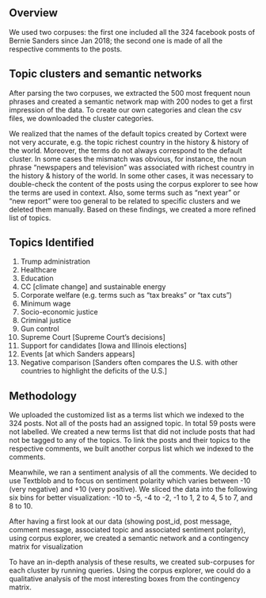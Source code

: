 ## Overview

We used two corpuses: the first one included all the 324 facebook posts of Bernie Sanders since Jan 2018; the second one is made of all the respective comments to the posts.

## Topic clusters and semantic networks

After parsing the two corpuses, we extracted the 500 most frequent noun phrases and created a semantic network map with 200 nodes to get a first impression of the data. To create our own categories and clean the csv files, we downloaded the cluster categories. 

We realized that the names of the default topics created by Cortext were not very accurate, e.g. the topic richest country in the history & history of the world. Moreover, the terms do not always correspond to the default cluster. In some cases the mismatch was obvious, for instance, the noun phrase “newspapers and television” was associated with richest country in the history & history of the world. In some other cases, it was necessary to double-check the content of the posts using the corpus explorer to see how the terms are used in context. Also, some terms such as “next year” or “new report” were too general to be related to specific clusters and we deleted them manually. Based on these findings, we created a more refined list of topics.

## Topics Identified

1) Trump administration 
2) Healthcare
3) Education
4) CC [climate change] and sustainable energy
5) Corporate welfare (e.g. terms such as “tax breaks” or “tax cuts”)
6) Minimum wage
7) Socio-economic justice
8) Criminal justice
9) Gun control
10) Supreme Court [Supreme Court’s decisions]
11) Support for candidates [Iowa and Illinois elections]
12) Events [at which Sanders appears]
13) Negative comparison [Sanders often compares the U.S. with other countries to highlight the deficits of the U.S.]

## Methodology 

We uploaded the customized list as a terms list which we indexed to the 324 posts. 
Not all of the posts had an assigned topic. In total 59 posts were not labelled. We created a new terms list that did not include posts that had not be tagged to any of the topics. To link the posts and their topics to the respective comments, we built another corpus list which we indexed to the comments.

Meanwhile, we ran a sentiment analysis of all the comments. We decided to use Textblob and to focus on sentiment polarity which varies between -10 (very negative) and +10 (very positive). We sliced the data into the following six bins for better visualization: -10 to -5, -4 to -2, -1 to 1, 2 to 4, 5 to 7, and 8 to 10.

After having a first look at our data (showing post_id, post message, comment message, associated topic and associated sentiment polarity), using corpus explorer, we created a semantic network and a contingency matrix for visualization

To have an in-depth analysis of these results, we created sub-corpuses for each cluster by running queries. Using the corpus explorer, we could do a qualitative analysis of the most interesting boxes from the contingency matrix.
